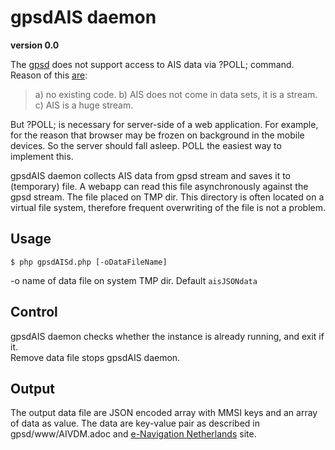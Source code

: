 # gpsdAIS daemon
**version 0.0**  

The  [gpsd](https://gpsd.io/) does not support access to AIS data via ?POLL; command.  
Reason of this [are](https://lists.nongnu.org/archive/html/gpsd-users/2020-04/msg00098.html):  
>a) no existing code.
>b) AIS does not come in data sets, it is a stream.
>c) AIS is a huge stream.

But ?POLL; is necessary for server-side of a web application. For example, for the reason that browser may be frozen on background in the mobile devices. So the server should fall asleep. POLL the easiest way to implement this.  

gpsdAIS daemon collects AIS data from gpsd stream and saves it to (temporary) file. A webapp can read this file asynchronously against the gpsd stream. The file placed on TMP dir. This directory is often located on a virtual file system, therefore frequent overwriting of the file is not a problem.
## Usage
```
$ php gpsdAISd.php [-oDataFileName]
```
-o name of data file on system TMP dir. Default `aisJSONdata`
## Control
gpsdAIS daemon checks whether the instance is already running, and exit if it.  
Remove data file stops gpsdAIS daemon.
## Output
The output data file are JSON encoded array with MMSI keys and an array of data as value. The data are key-value pair as described in gpsd/www/AIVDM.adoc and [e-Navigation Netherlands](http://www.e-navigation.nl/system-messages) site.